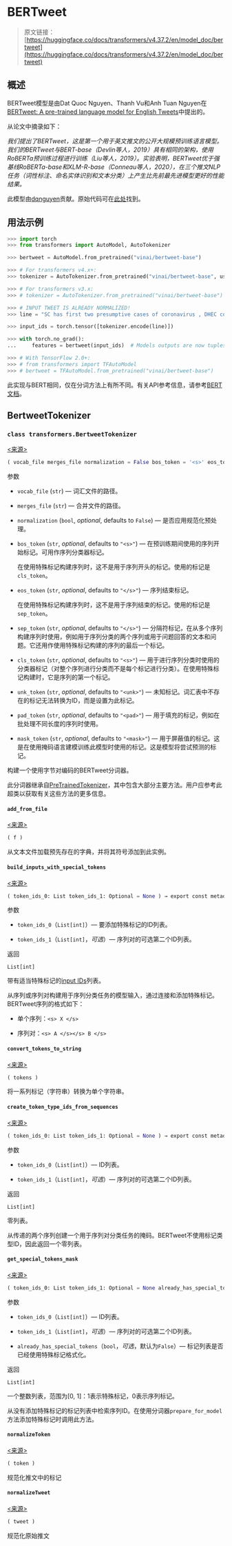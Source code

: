 # BERTweet

> 原文链接：[https://huggingface.co/docs/transformers/v4.37.2/en/model_doc/bertweet](https://huggingface.co/docs/transformers/v4.37.2/en/model_doc/bertweet)

## 概述

BERTweet模型是由Dat Quoc Nguyen、Thanh Vu和Anh Tuan Nguyen在[BERTweet: A pre-trained language model for English Tweets](https://www.aclweb.org/anthology/2020.emnlp-demos.2.pdf)中提出的。

从论文中摘录如下：

*我们提出了BERTweet，这是第一个用于英文推文的公开大规模预训练语言模型。我们的BERTweet与BERT-base（Devlin等人，2019）具有相同的架构，使用RoBERTa预训练过程进行训练（Liu等人，2019）。实验表明，BERTweet优于强基线RoBERTa-base和XLM-R-base（Conneau等人，2020），在三个推文NLP任务（词性标注、命名实体识别和文本分类）上产生比先前最先进模型更好的性能结果。*

此模型由[dqnguyen](https://huggingface.co/dqnguyen)贡献。原始代码可在[此处](https://github.com/VinAIResearch/BERTweet)找到。

## 用法示例

```py
>>> import torch
>>> from transformers import AutoModel, AutoTokenizer

>>> bertweet = AutoModel.from_pretrained("vinai/bertweet-base")

>>> # For transformers v4.x+:
>>> tokenizer = AutoTokenizer.from_pretrained("vinai/bertweet-base", use_fast=False)

>>> # For transformers v3.x:
>>> # tokenizer = AutoTokenizer.from_pretrained("vinai/bertweet-base")

>>> # INPUT TWEET IS ALREADY NORMALIZED!
>>> line = "SC has first two presumptive cases of coronavirus , DHEC confirms HTTPURL via @USER :cry:"

>>> input_ids = torch.tensor([tokenizer.encode(line)])

>>> with torch.no_grad():
...     features = bertweet(input_ids)  # Models outputs are now tuples

>>> # With TensorFlow 2.0+:
>>> # from transformers import TFAutoModel
>>> # bertweet = TFAutoModel.from_pretrained("vinai/bertweet-base")
```

此实现与BERT相同，仅在分词方法上有所不同。有关API参考信息，请参考[BERT文档](bert)。

## BertweetTokenizer

### `class transformers.BertweetTokenizer`

[<来源>](https://github.com/huggingface/transformers/blob/v4.37.2/src/transformers/models/bertweet/tokenization_bertweet.py#L68)

```py
( vocab_file merges_file normalization = False bos_token = '<s>' eos_token = '</s>' sep_token = '</s>' cls_token = '<s>' unk_token = '<unk>' pad_token = '<pad>' mask_token = '<mask>' **kwargs )
```

参数

+   `vocab_file` (`str`) — 词汇文件的路径。

+   `merges_file` (`str`) — 合并文件的路径。

+   `normalization` (`bool`, *optional*, defaults to `False`) — 是否应用规范化预处理。

+   `bos_token` (`str`, *optional*, defaults to `"<s>"`) — 在预训练期间使用的序列开始标记。可用作序列分类器标记。

    在使用特殊标记构建序列时，这不是用于序列开头的标记。使用的标记是`cls_token`。

+   `eos_token` (`str`, *optional*, defaults to `"</s>"`) — 序列结束标记。

    在使用特殊标记构建序列时，这不是用于序列结束的标记。使用的标记是`sep_token`。

+   `sep_token` (`str`, *optional*, defaults to `"</s>"`) — 分隔符标记，在从多个序列构建序列时使用，例如用于序列分类的两个序列或用于问题回答的文本和问题。它还用作使用特殊标记构建的序列的最后一个标记。

+   `cls_token` (`str`, *optional*, defaults to `"<s>"`) — 用于进行序列分类时使用的分类器标记（对整个序列进行分类而不是每个标记进行分类）。在使用特殊标记构建时，它是序列的第一个标记。

+   `unk_token` (`str`, *optional*, defaults to `"<unk>"`) — 未知标记。词汇表中不存在的标记无法转换为ID，而是设置为此标记。

+   `pad_token` (`str`, *optional*, defaults to `"<pad>"`) — 用于填充的标记，例如在批处理不同长度的序列时使用。

+   `mask_token` (`str`, *optional*, defaults to `"<mask>"`) — 用于屏蔽值的标记。这是在使用掩码语言建模训练此模型时使用的标记。这是模型将尝试预测的标记。

构建一个使用字节对编码的BERTweet分词器。

此分词器继承自[PreTrainedTokenizer](/docs/transformers/v4.37.2/en/main_classes/tokenizer#transformers.PreTrainedTokenizer)，其中包含大部分主要方法。用户应参考此超类以获取有关这些方法的更多信息。

#### `add_from_file`

[<来源>](https://github.com/huggingface/transformers/blob/v4.37.2/src/transformers/models/bertweet/tokenization_bertweet.py#L418)

```py
( f )
```

从文本文件加载预先存在的字典，并将其符号添加到此实例。

#### `build_inputs_with_special_tokens`

[<来源>](https://github.com/huggingface/transformers/blob/v4.37.2/src/transformers/models/bertweet/tokenization_bertweet.py#L183)

```py
( token_ids_0: List token_ids_1: Optional = None ) → export const metadata = 'undefined';List[int]
```

参数

+   `token_ids_0`（`List[int]`）— 要添加特殊标记的ID列表。

+   `token_ids_1`（`List[int]`，*可选*）— 序列对的可选第二个ID列表。

返回

`List[int]`

带有适当特殊标记的[input IDs](../glossary#input-ids)列表。

从序列或序列对构建用于序列分类任务的模型输入，通过连接和添加特殊标记。BERTweet序列的格式如下：

+   单个序列：`<s> X </s>`

+   序列对：`<s> A </s></s> B </s>`

#### `convert_tokens_to_string`

[<来源>](https://github.com/huggingface/transformers/blob/v4.37.2/src/transformers/models/bertweet/tokenization_bertweet.py#L384)

```py
( tokens )
```

将一系列标记（字符串）转换为单个字符串。

#### `create_token_type_ids_from_sequences`

[<来源>](https://github.com/huggingface/transformers/blob/v4.37.2/src/transformers/models/bertweet/tokenization_bertweet.py#L237)

```py
( token_ids_0: List token_ids_1: Optional = None ) → export const metadata = 'undefined';List[int]
```

参数

+   `token_ids_0`（`List[int]`）— ID列表。

+   `token_ids_1`（`List[int]`，*可选*）— 序列对的可选第二个ID列表。

返回

`List[int]`

零列表。

从传递的两个序列创建一个用于序列对分类任务的掩码。BERTweet不使用标记类型ID，因此返回一个零列表。

#### `get_special_tokens_mask`

[<来源>](https://github.com/huggingface/transformers/blob/v4.37.2/src/transformers/models/bertweet/tokenization_bertweet.py#L209)

```py
( token_ids_0: List token_ids_1: Optional = None already_has_special_tokens: bool = False ) → export const metadata = 'undefined';List[int]
```

参数

+   `token_ids_0`（`List[int]`）— ID列表。

+   `token_ids_1`（`List[int]`，*可选*）— 序列对的可选第二个ID列表。

+   `already_has_special_tokens`（`bool`，*可选*，默认为`False`）— 标记列表是否已经使用特殊标记格式化。

返回

`List[int]`

一个整数列表，范围为[0, 1]：1表示特殊标记，0表示序列标记。

从没有添加特殊标记的标记列表中检索序列ID。在使用分词器`prepare_for_model`方法添加特殊标记时调用此方法。

#### `normalizeToken`

[<来源>](https://github.com/huggingface/transformers/blob/v4.37.2/src/transformers/models/bertweet/tokenization_bertweet.py#L357)

```py
( token )
```

规范化推文中的标记

#### `normalizeTweet`

[<来源>](https://github.com/huggingface/transformers/blob/v4.37.2/src/transformers/models/bertweet/tokenization_bertweet.py#L323)

```py
( tweet )
```

规范化原始推文
